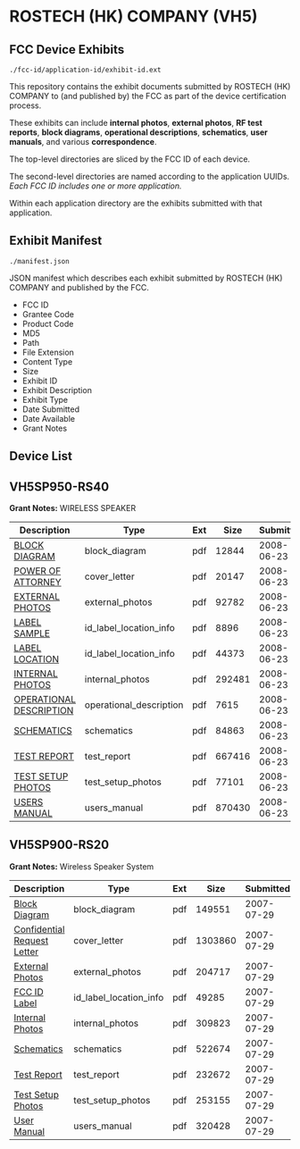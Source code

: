 # ROSTECH (HK) COMPANY (VH5)
## FCC Device Exhibits

```
./fcc-id/application-id/exhibit-id.ext
```

This repository contains the exhibit documents submitted by ROSTECH (HK) COMPANY to (and published by) the FCC as part of the device certification process.

These exhibits can include **internal photos**, **external photos**, **RF test reports**, **block diagrams**, **operational descriptions**, **schematics**, **user manuals**, and various **correspondence**.

The top-level directories are sliced by the FCC ID of each device.

The second-level directories are named according to the application UUIDs. *Each FCC ID includes one or more application.*

Within each application directory are the exhibits submitted with that application. 

## Exhibit Manifest

```
./manifest.json
```

JSON manifest which describes each exhibit submitted by ROSTECH (HK) COMPANY and published by the FCC.

- FCC ID
- Grantee Code
- Product Code
- MD5
- Path
- File Extension
- Content Type
- Size
- Exhibit ID
- Exhibit Description
- Exhibit Type
- Date Submitted
- Date Available
- Grant Notes

## Device List
## VH5SP950-RS40
**Grant Notes:** WIRELESS SPEAKER

| Description | Type | Ext | Size | Submitted | Available |
| ----------- | ---- | --- | ---- | --------- | --------- |
| [BLOCK DIAGRAM](VH5SP950-RS40/2d78da21bf9425499d74464b9457f050/959085.pdf) | block_diagram | pdf | 12844 | 2008-06-23 | 2008-06-23 |
| [POWER OF ATTORNEY](VH5SP950-RS40/2d78da21bf9425499d74464b9457f050/959095.pdf) | cover_letter | pdf | 20147 | 2008-06-23 | 2008-06-23 |
| [EXTERNAL PHOTOS](VH5SP950-RS40/2d78da21bf9425499d74464b9457f050/959087.pdf) | external_photos | pdf | 92782 | 2008-06-23 | 2008-06-23 |
| [LABEL SAMPLE](VH5SP950-RS40/2d78da21bf9425499d74464b9457f050/959088.pdf) | id_label_location_info | pdf | 8896 | 2008-06-23 | 2008-06-23 |
| [LABEL LOCATION](VH5SP950-RS40/2d78da21bf9425499d74464b9457f050/959089.pdf) | id_label_location_info | pdf | 44373 | 2008-06-23 | 2008-06-23 |
| [INTERNAL PHOTOS](VH5SP950-RS40/2d78da21bf9425499d74464b9457f050/959090.pdf) | internal_photos | pdf | 292481 | 2008-06-23 | 2008-06-23 |
| [OPERATIONAL DESCRIPTION](VH5SP950-RS40/2d78da21bf9425499d74464b9457f050/959086.pdf) | operational_description | pdf | 7615 | 2008-06-23 | 2008-06-23 |
| [SCHEMATICS](VH5SP950-RS40/2d78da21bf9425499d74464b9457f050/959091.pdf) | schematics | pdf | 84863 | 2008-06-23 | 2008-06-23 |
| [TEST REPORT](VH5SP950-RS40/2d78da21bf9425499d74464b9457f050/959093.pdf) | test_report | pdf | 667416 | 2008-06-23 | 2008-06-23 |
| [TEST SETUP PHOTOS](VH5SP950-RS40/2d78da21bf9425499d74464b9457f050/959092.pdf) | test_setup_photos | pdf | 77101 | 2008-06-23 | 2008-06-23 |
| [USERS MANUAL](VH5SP950-RS40/2d78da21bf9425499d74464b9457f050/959094.pdf) | users_manual | pdf | 870430 | 2008-06-23 | 2008-06-23 |
## VH5SP900-RS20
**Grant Notes:** Wireless Speaker System

| Description | Type | Ext | Size | Submitted | Available |
| ----------- | ---- | --- | ---- | --------- | --------- |
| [Block Diagram](VH5SP900-RS20/303c707b4236b16c10e0f02c344bd72f/822639.pdf) | block_diagram | pdf | 149551 | 2007-07-29 | 2007-07-29 |
| [Confidential Request Letter](VH5SP900-RS20/303c707b4236b16c10e0f02c344bd72f/822638.pdf) | cover_letter | pdf | 1303860 | 2007-07-29 | 2007-07-29 |
| [External Photos](VH5SP900-RS20/303c707b4236b16c10e0f02c344bd72f/822637.pdf) | external_photos | pdf | 204717 | 2007-07-29 | 2007-07-29 |
| [FCC ID Label](VH5SP900-RS20/303c707b4236b16c10e0f02c344bd72f/822636.pdf) | id_label_location_info | pdf | 49285 | 2007-07-29 | 2007-07-29 |
| [Internal Photos](VH5SP900-RS20/303c707b4236b16c10e0f02c344bd72f/822635.pdf) | internal_photos | pdf | 309823 | 2007-07-29 | 2007-07-29 |
| [Schematics](VH5SP900-RS20/303c707b4236b16c10e0f02c344bd72f/822633.pdf) | schematics | pdf | 522674 | 2007-07-29 | 2007-07-29 |
| [Test Report](VH5SP900-RS20/303c707b4236b16c10e0f02c344bd72f/822632.pdf) | test_report | pdf | 232672 | 2007-07-29 | 2007-07-29 |
| [Test Setup Photos](VH5SP900-RS20/303c707b4236b16c10e0f02c344bd72f/822631.pdf) | test_setup_photos | pdf | 253155 | 2007-07-29 | 2007-07-29 |
| [User Manual](VH5SP900-RS20/303c707b4236b16c10e0f02c344bd72f/822630.pdf) | users_manual | pdf | 320428 | 2007-07-29 | 2007-07-29 |
